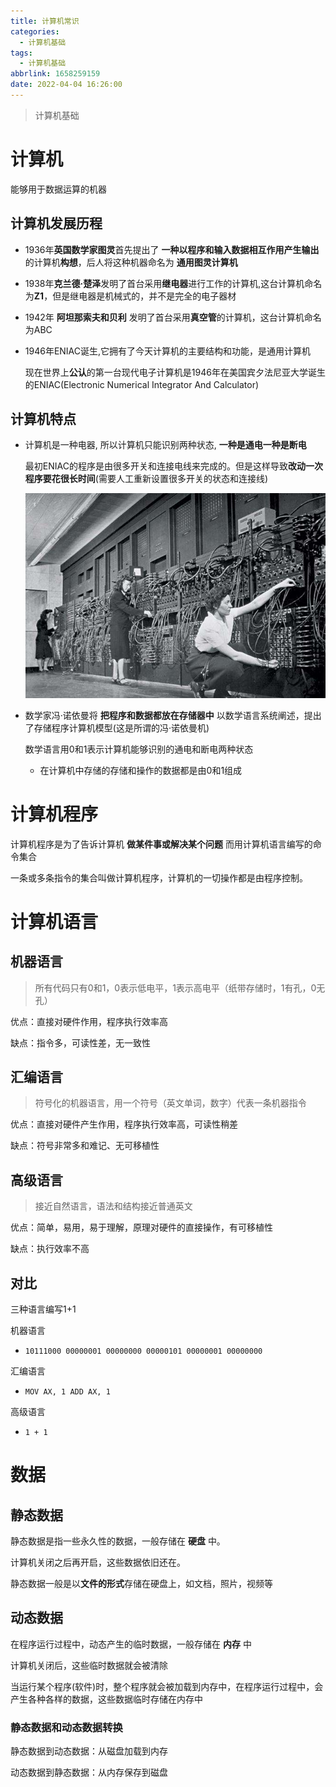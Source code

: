 ```yaml
---
title: 计算机常识
categories:
  - 计算机基础
tags:
  - 计算机基础
abbrlink: 1658259159
date: 2022-04-04 16:26:00
---
```


> 计算机基础

<!--more-->

# 计算机

能够用于数据运算的机器

## 计算机发展历程

- 1936年**英国数学家图灵**首先提出了 **一种以程序和输入数据相互作用产生输出** 的计算机**构想**，后人将这种机器命名为 **通用图灵计算机**

- 1938年**克兰德·楚泽**发明了首台采用**继电器**进行工作的计算机,这台计算机命名为**Z1**，但是继电器是机械式的，并不是完全的电子器材

- 1942年 **阿坦那索夫和贝利** 发明了首台采用**真空管**的计算机，这台计算机命名为ABC

- 1946年ENIAC诞生,它拥有了今天计算机的主要结构和功能，是通用计算机

  现在世界上**公认**的第一台现代电子计算机是1946年在美国宾夕法尼亚大学诞生的ENIAC(Electronic Numerical Integrator And Calculator)

## 计算机特点

- 计算机是一种电器, 所以计算机只能识别两种状态, **一种是通电一种是断电**

  最初ENIAC的程序是由很多开关和连接电线来完成的。但是这样导致**改动一次程序要花很长时间**(需要人工重新设置很多开关的状态和连接线)

  ![img](计算机/aeb50f9711d635407201455d9875328d.png)

- 数学家冯·诺依曼将 **把程序和数据都放在存储器中** 以数学语言系统阐述，提出了存储程序计算机模型(这是所谓的冯·诺依曼机)

  数学语言用0和1表示计算机能够识别的通电和断电两种状态

  - 在计算机中存储的存储和操作的数据都是由0和1组成

# 计算机程序

计算机程序是为了告诉计算机 **做某件事或解决某个问题** 而用计算机语言编写的命令集合

一条或多条指令的集合叫做计算机程序，计算机的一切操作都是由程序控制。

# 计算机语言

## 机器语言

> 所有代码只有0和1，0表示低电平，1表示高电平（纸带存储时，1有孔，0无孔）

优点：直接对硬件作用，程序执行效率高

缺点：指令多，可读性差，无一致性

## 汇编语言

> 符号化的机器语言，用一个符号（英文单词，数字）代表一条机器指令

优点：直接对硬件产生作用，程序执行效率高，可读性稍差

缺点：符号非常多和难记、无可移植性

## 高级语言

> 接近自然语言，语法和结构接近普通英文

优点：简单，易用，易于理解，原理对硬件的直接操作，有可移植性

缺点：执行效率不高

## 对比

三种语言编写1+1

机器语言

* ```10111000 00000001 00000000 00000101 00000001 00000000```

汇编语言

* ```MOV AX, 1 ADD AX, 1```

高级语言

* ```1 + 1```



# 数据

## 静态数据

静态数据是指一些永久性的数据，一般存储在 **硬盘** 中。

计算机关闭之后再开启，这些数据依旧还在。

静态数据一般是以**文件的形式**存储在硬盘上，如文档，照片，视频等

## 动态数据

在程序运行过程中，动态产生的临时数据，一般存储在 **内存** 中

计算机关闭后，这些临时数据就会被清除

当运行某个程序(软件)时，整个程序就会被加载到内存中，在程序运行过程中，会产生各种各样的数据，这些数据临时存储在内存中

### 静态数据和动态数据转换

静态数据到动态数据：从磁盘加载到内存

动态数据到静态数据：从内存保存到磁盘







